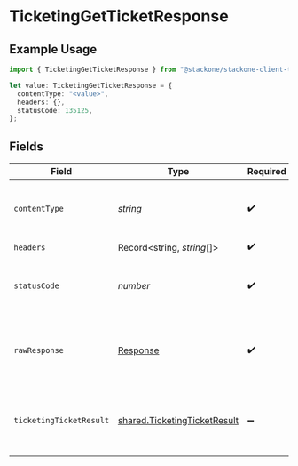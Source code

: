 # TicketingGetTicketResponse

## Example Usage

```typescript
import { TicketingGetTicketResponse } from "@stackone/stackone-client-ts/sdk/models/operations";

let value: TicketingGetTicketResponse = {
  contentType: "<value>",
  headers: {},
  statusCode: 135125,
};
```

## Fields

| Field                                                                               | Type                                                                                | Required                                                                            | Description                                                                         |
| ----------------------------------------------------------------------------------- | ----------------------------------------------------------------------------------- | ----------------------------------------------------------------------------------- | ----------------------------------------------------------------------------------- |
| `contentType`                                                                       | *string*                                                                            | :heavy_check_mark:                                                                  | HTTP response content type for this operation                                       |
| `headers`                                                                           | Record<string, *string*[]>                                                          | :heavy_check_mark:                                                                  | N/A                                                                                 |
| `statusCode`                                                                        | *number*                                                                            | :heavy_check_mark:                                                                  | HTTP response status code for this operation                                        |
| `rawResponse`                                                                       | [Response](https://developer.mozilla.org/en-US/docs/Web/API/Response)               | :heavy_check_mark:                                                                  | Raw HTTP response; suitable for custom response parsing                             |
| `ticketingTicketResult`                                                             | [shared.TicketingTicketResult](../../../sdk/models/shared/ticketingticketresult.md) | :heavy_minus_sign:                                                                  | The ticket with the given identifier was retrieved.                                 |